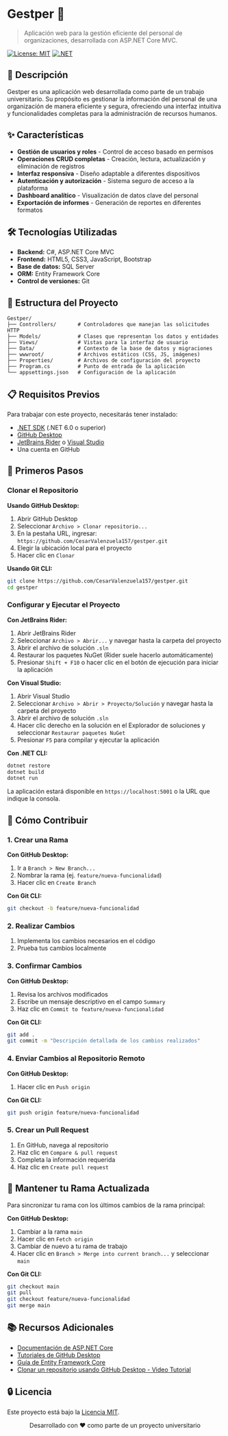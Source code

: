 # Gestper 🚀

> Aplicación web para la gestión eficiente del personal de organizaciones, desarrollada con ASP.NET Core MVC.

[![License: MIT](https://img.shields.io/badge/License-MIT-yellow.svg)](https://opensource.org/licenses/MIT)
[![.NET](https://img.shields.io/badge/.NET-9-512BD4)](https://dotnet.microsoft.com/download)



## 📖 Descripción

Gestper es una aplicación web desarrollada como parte de un trabajo universitario. Su propósito es gestionar la información del personal de una organización de manera eficiente y segura, ofreciendo una interfaz intuitiva y funcionalidades completas para la administración de recursos humanos.

## ✨ Características

- **Gestión de usuarios y roles** - Control de acceso basado en permisos
- **Operaciones CRUD completas** - Creación, lectura, actualización y eliminación de registros
- **Interfaz responsiva** - Diseño adaptable a diferentes dispositivos
- **Autenticación y autorización** - Sistema seguro de acceso a la plataforma
- **Dashboard analítico** - Visualización de datos clave del personal
- **Exportación de informes** - Generación de reportes en diferentes formatos

## 🛠️ Tecnologías Utilizadas

- **Backend:** C#, ASP.NET Core MVC
- **Frontend:** HTML5, CSS3, JavaScript, Bootstrap
- **Base de datos:** SQL Server
- **ORM:** Entity Framework Core
- **Control de versiones:** Git

## 🧰 Estructura del Proyecto

```
Gestper/
├── Controllers/       # Controladores que manejan las solicitudes HTTP
├── Models/            # Clases que representan los datos y entidades
├── Views/             # Vistas para la interfaz de usuario
├── Data/              # Contexto de la base de datos y migraciones
├── wwwroot/           # Archivos estáticos (CSS, JS, imágenes)
├── Properties/        # Archivos de configuración del proyecto
├── Program.cs         # Punto de entrada de la aplicación
└── appsettings.json   # Configuración de la aplicación
```

## 📋 Requisitos Previos

Para trabajar con este proyecto, necesitarás tener instalado:

- [.NET SDK](https://dotnet.microsoft.com/download) (.NET 6.0 o superior)
- [GitHub Desktop](https://desktop.github.com/)
- [JetBrains Rider](https://www.jetbrains.com/rider/) o [Visual Studio](https://visualstudio.microsoft.com/)
- Una cuenta en GitHub

## 🚀 Primeros Pasos

### Clonar el Repositorio

**Usando GitHub Desktop:**

1. Abrir GitHub Desktop
2. Seleccionar `Archivo > Clonar repositorio...`
3. En la pestaña URL, ingresar: `https://github.com/CesarValenzuela157/gestper.git`
4. Elegir la ubicación local para el proyecto
5. Hacer clic en `Clonar`

**Usando Git CLI:**

```bash
git clone https://github.com/CesarValenzuela157/gestper.git
cd gestper
```

### Configurar y Ejecutar el Proyecto

**Con JetBrains Rider:**

1. Abrir JetBrains Rider
2. Seleccionar `Archivo > Abrir...` y navegar hasta la carpeta del proyecto
3. Abrir el archivo de solución `.sln`
4. Restaurar los paquetes NuGet (Rider suele hacerlo automáticamente)
5. Presionar `Shift + F10` o hacer clic en el botón de ejecución para iniciar la aplicación

**Con Visual Studio:**

1. Abrir Visual Studio
2. Seleccionar `Archivo > Abrir > Proyecto/Solución` y navegar hasta la carpeta del proyecto
3. Abrir el archivo de solución `.sln`
4. Hacer clic derecho en la solución en el Explorador de soluciones y seleccionar `Restaurar paquetes NuGet`
5. Presionar `F5` para compilar y ejecutar la aplicación

**Con .NET CLI:**

```bash
dotnet restore
dotnet build
dotnet run
```

La aplicación estará disponible en `https://localhost:5001` o la URL que indique la consola.

## 🤝 Cómo Contribuir

### 1. Crear una Rama

**Con GitHub Desktop:**

1. Ir a `Branch > New Branch...`
2. Nombrar la rama (ej. `feature/nueva-funcionalidad`)
3. Hacer clic en `Create Branch`

**Con Git CLI:**

```bash
git checkout -b feature/nueva-funcionalidad
```

### 2. Realizar Cambios

1. Implementa los cambios necesarios en el código
2. Prueba tus cambios localmente

### 3. Confirmar Cambios

**Con GitHub Desktop:**

1. Revisa los archivos modificados
2. Escribe un mensaje descriptivo en el campo `Summary`
3. Haz clic en `Commit to feature/nueva-funcionalidad`

**Con Git CLI:**

```bash
git add .
git commit -m "Descripción detallada de los cambios realizados"
```

### 4. Enviar Cambios al Repositorio Remoto

**Con GitHub Desktop:**

1. Hacer clic en `Push origin`

**Con Git CLI:**

```bash
git push origin feature/nueva-funcionalidad
```

### 5. Crear un Pull Request

1. En GitHub, navega al repositorio
2. Haz clic en `Compare & pull request`
3. Completa la información requerida
4. Haz clic en `Create pull request`

## 🧪 Mantener tu Rama Actualizada

Para sincronizar tu rama con los últimos cambios de la rama principal:

**Con GitHub Desktop:**

1. Cambiar a la rama `main`
2. Hacer clic en `Fetch origin`
3. Cambiar de nuevo a tu rama de trabajo
4. Hacer clic en `Branch > Merge into current branch...` y seleccionar `main`

**Con Git CLI:**

```bash
git checkout main
git pull
git checkout feature/nueva-funcionalidad
git merge main
```

## 📚 Recursos Adicionales

- [Documentación de ASP.NET Core](https://docs.microsoft.com/es-es/aspnet/core/)
- [Tutoriales de GitHub Desktop](https://docs.github.com/es/desktop)
- [Guía de Entity Framework Core](https://docs.microsoft.com/es-es/ef/core/)
- [Clonar un repositorio usando GitHub Desktop - Video Tutorial](https://www.youtube.com/watch?v=PoZJGJvOlVc)

## 🔒 Licencia

Este proyecto está bajo la [Licencia MIT](LICENSE).


<p align="center">
  Desarrollado con ❤️ como parte de un proyecto universitario
</p>
